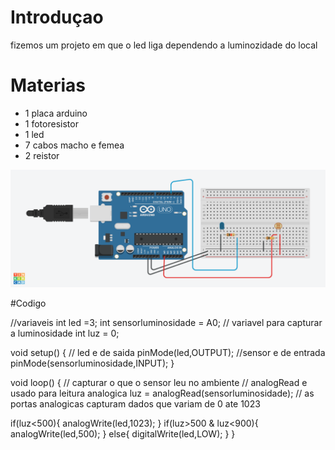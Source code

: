 # Introduçao
fizemos um projeto em que o led liga dependendo a luminozidade do local

# Materias
- 1 placa arduino
- 1 fotoresistor
- 1 led
- 7 cabos macho e femea
- 2 reistor


![titulo da imagem](poste_inteligente1.png)

#Codigo

//variaveis
int led =3;
int sensorluminosidade = A0;
// variavel para capturar a luminosidade
int luz = 0;

void setup()
{
  // led e de saida
 pinMode(led,OUTPUT);
  //sensor e de entrada
  pinMode(sensorluminosidade,INPUT);
}

void loop()
{
 // capturar o que o sensor leu no ambiente
 // analogRead e usado para leitura analogica
  luz = analogRead(sensorluminosidade);
  // as portas analogicas capturam dados que variam de 0 ate 1023
  
  if(luz<500){
    analogWrite(led,1023);
  } 
  if(luz>500 & luz<900){
  analogWrite(led,500);
  }
  else{
    digitalWrite(led,LOW);
  }
}
